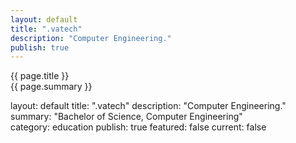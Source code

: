 ```yaml
---
layout: default
title: ".vatech"
description: "Computer Engineering." 
publish: true
---
```

{{ page.title }}  
{{ page.summary }}  

layout: default
title: ".vatech"
description: "Computer Engineering." 
summary: "Bachelor of Science, Computer Engineering"   
category: education
publish: true
featured: false
current: false